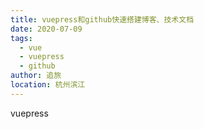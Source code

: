 ```yaml
---
title: vuepress和github快速搭建博客、技术文档
date: 2020-07-09
tags: 
  - vue
  - vuepress
  - github
author: 追旅
location: 杭州滨江 
---
```


vuepress